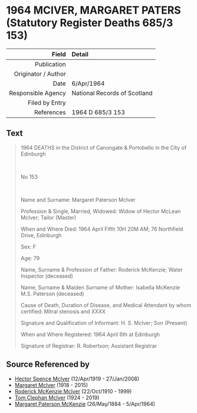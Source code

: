 ﻿---
layout: page
permalink: /sources/s13131704
---

# 1964 MCIVER, MARGARET PATERS (Statutory Register Deaths 685/3 153)

Field | Detail
---:|:---
Publication | 
Originator / Author | 
Date | 6/Apr/1964
Responsible Agency | National Records of Scotland
Filed by Entry | 
References | 1964 D 685/3 153

## Text

> 1964 DEATHS in the District of Canongate & Portobello in the City of Edinburgh
>
> <br/>
>
> No 153
>
> <br/>
>
> Name and Surname: Margaret Paterson McIver
>
> Profession & Single, Married, Widowed: Widow of Hector McLean McIver; Tailor (Master)
>
> When and Where Died: 1964 April Fifth 10H 20M AM; 76 Northfield Drive, Edinburgh
>
> Sex: F
>
> Age: 79
>
> Name, Surname & Profession of Father: Roderick McKenzie; Water Inspector (deceased)
>
> Name, Surname & Maiden Surname of Mother: Isabella McKenzie M.S. Paterson (deceased)
>
> Cause of Death, Duration of Disease, and Medical Attendant by whom certified: Mitral stenosis and XXXX
>
> Signature and Qualification of Informant: H. S. McIver; Son (Present)
>
> When and Where Registered: 1964 April 6th at Edinburgh
>
> Signature of Registrar: R. Robertson; Assistant Registrar
>

## Source Referenced by

* [Hector Spence McIver](../people/@34334364@-hector-spence-mciver-b1919-4-12-d2008-1-27.md) (12/Apr/1919 - 27/Jan/2008)
* [Margaret McIver](../people/@24380064@-margaret-mciver-b1918-d2015.md) (1918 - 2015)
* [Roderick McKenzie McIver](../people/@90830540@-roderick-mckenzie-mciver-b1910-10-22-d1999.md) (22/Oct/1910 - 1999)
* [Tom Clephan McIver](../people/@74287888@-tom-clephan-mciver-b1924-d2019.md) (1924 - 2019)
* [Margaret Paterson McKenzie](../people/@88610293@-margaret-paterson-mckenzie-b1884-5-26-d1964-4-5.md) (26/May/1884 - 5/Apr/1964)
